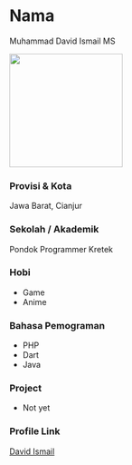 # Nama

Muhammad David Ismail MS

<img src="https://i.etsystatic.com/14976313/r/il/cac38e/3061572662/il_fullxfull.3061572662_48tn.jpg" width="200" height="200" align="center"/>

### Provisi & Kota

Jawa Barat, Cianjur

### Sekolah / Akademik

Pondok Programmer Kretek

### Hobi

- Game
- Anime

### Bahasa Pemograman

- PHP
- Dart
- Java

### Project

- Not yet

### Profile Link

[David Ismail](https://github.com/sahabatdavid)
